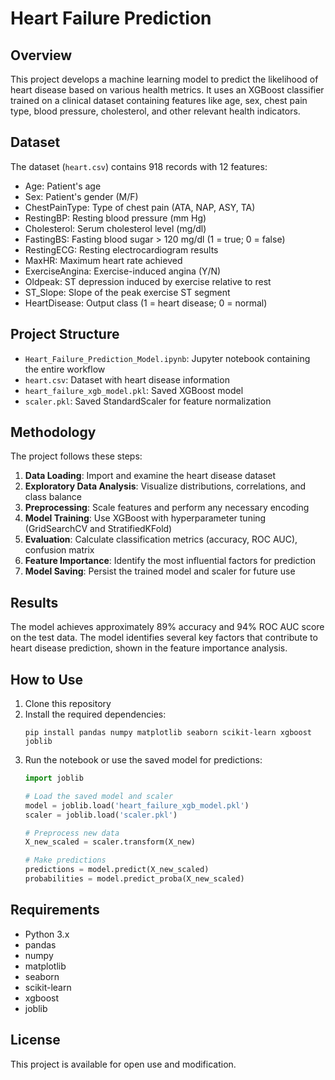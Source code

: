 # Heart Failure Prediction

## Overview
This project develops a machine learning model to predict the likelihood of heart disease based on various health metrics. It uses an XGBoost classifier trained on a clinical dataset containing features like age, sex, chest pain type, blood pressure, cholesterol, and other relevant health indicators.

## Dataset

The dataset (`heart.csv`) contains 918 records with 12 features:
- Age: Patient's age
- Sex: Patient's gender (M/F)
- ChestPainType: Type of chest pain (ATA, NAP, ASY, TA)
- RestingBP: Resting blood pressure (mm Hg)
- Cholesterol: Serum cholesterol level (mg/dl)
- FastingBS: Fasting blood sugar > 120 mg/dl (1 = true; 0 = false)
- RestingECG: Resting electrocardiogram results
- MaxHR: Maximum heart rate achieved
- ExerciseAngina: Exercise-induced angina (Y/N)
- Oldpeak: ST depression induced by exercise relative to rest
- ST_Slope: Slope of the peak exercise ST segment
- HeartDisease: Output class (1 = heart disease; 0 = normal)

## Project Structure

- `Heart_Failure_Prediction_Model.ipynb`: Jupyter notebook containing the entire workflow
- `heart.csv`: Dataset with heart disease information
- `heart_failure_xgb_model.pkl`: Saved XGBoost model
- `scaler.pkl`: Saved StandardScaler for feature normalization

## Methodology

The project follows these steps:

1. **Data Loading**: Import and examine the heart disease dataset
2. **Exploratory Data Analysis**: Visualize distributions, correlations, and class balance
3. **Preprocessing**: Scale features and perform any necessary encoding
4. **Model Training**: Use XGBoost with hyperparameter tuning (GridSearchCV and StratifiedKFold)
5. **Evaluation**: Calculate classification metrics (accuracy, ROC AUC), confusion matrix
6. **Feature Importance**: Identify the most influential factors for prediction
7. **Model Saving**: Persist the trained model and scaler for future use

## Results

The model achieves approximately 89% accuracy and 94% ROC AUC score on the test data. The model identifies several key factors that contribute to heart disease prediction, shown in the feature importance analysis.

## How to Use

1. Clone this repository
2. Install the required dependencies:
   ```
   pip install pandas numpy matplotlib seaborn scikit-learn xgboost joblib
   ```
3. Run the notebook or use the saved model for predictions:
   ```python
   import joblib
   
   # Load the saved model and scaler
   model = joblib.load('heart_failure_xgb_model.pkl')
   scaler = joblib.load('scaler.pkl')
   
   # Preprocess new data
   X_new_scaled = scaler.transform(X_new)
   
   # Make predictions
   predictions = model.predict(X_new_scaled)
   probabilities = model.predict_proba(X_new_scaled)
   ```

## Requirements

- Python 3.x
- pandas
- numpy
- matplotlib
- seaborn
- scikit-learn
- xgboost
- joblib

## License

This project is available for open use and modification. 

